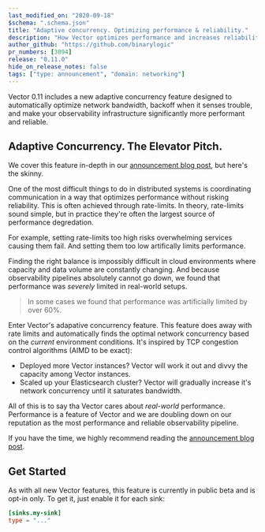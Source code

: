 ```yaml
---
last_modified_on: "2020-09-18"
$schema: ".schema.json"
title: "Adaptive concurrency. Optimizing performance & reliability."
description: "How Vector optimizes performance and increases reliability of your entire observability infrastructure."
author_github: "https://github.com/binarylogic"
pr_numbers: [3094]
release: "0.11.0"
hide_on_release_notes: false
tags: ["type: announcement", "domain: networking"]
---
```


Vector 0.11 includes a new adaptive concurrency feature designed to
automatically optimize network bandwidth, backoff when it senses trouble,
and make your observability infrastructure significantly more performant and
reliable.

## Adaptive Concurrency. The Elevator Pitch.

We cover this feature in-depth in our [announcement blog post][announcement],
but here's the skinny.

One of the most difficult things to do in distributed systems is coordinating
communication in a way that optimizes performance without risking reliability.
This is often achieved through rate-limits. In theory, rate-limits sound simple,
but in practice they're often the largest source of performance degredation.

For example, setting rate-limits too high risks overwhelming services causing
them fail. And setting them too low artifically limits performance.

<insert diagram demonstrating this>

Finding the right balance is impossibly difficult in cloud environments where
capacity and data volume are constantly changing. And because observability
pipelines absolutely cannot go down, we found that performance was _severely_
limited in real-world setups.

> In some cases we found that performance was artificially limited by over 60%.

Enter Vector's adapative concurrency feature. This feature does away with rate
limits and automatically finds the optimal network concurrency based on the
_current_ environment conditions. It's inspired by TCP congestion control
algorithms (AIMD to be exact):

* Deployed more Vector instances? Vector will work it out and divvy the capacity
  among Vector instances.
* Scaled up your Elasticsearch cluster? Vector will gradually increase it's
  network concurrency until it saturates bandwidth.

All of this is to say tha Vector cares about _real-world_ performance.
Performance is a feature of Vector and we are doubling down on our reputation as
the most performance and reliable observability pipeline.

If you have the time, we highly recommend reading the
[announcement blog post][announcement].

## Get Started

As with all new Vector features, this feature is currently in public beta
and is opt-in only. To get it, just enable it for each sink:

```toml
[sinks.my-sink]
type = "..."
```

[announcement]: ...
